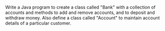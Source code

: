 Write a Java program to create a class called "Bank" with a collection of accounts and methods to add and remove accounts, and to deposit and withdraw money. Also define a class called "Account" to maintain account details of a particular customer.
